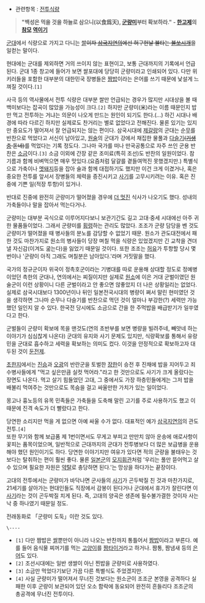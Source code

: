   * 관련항목 : [전투식량](%EC%A0%84%ED%88%AC%EC%8B%9D%EB%9F%89.md)  
  

> **"백성은 먹을 것을 하늘로 삼으니(以食爲天), [군량미](%EA%B5%B0%EB%9F%89%EB%AF%B8.md)부터
확보하라." - [한고제](%ED%95%9C%EA%B3%A0%EC%A0%9C.md)의
[참모](%EC%B0%B8%EB%AA%A8.md) [역이기](%EC%97%AD%EC%9D%B4%EA%B8%B0.md)**

[군대](%EA%B5%B0%EB%8C%80.md)에서 식량으로 가지고 다니는 [쌀](%EC%8C%80.md)<del>이자
[삼국지연의](%EC%82%BC%EA%B5%AD%EC%A7%80%EC%97%B0%EC%9D%98.md)에선 허구헌날 불타는
[불쏘시개](%EB%B6%88%EC%8F%98%EC%8B%9C%EA%B0%9C.md)</del>을 일컫는 말이다.

현대에는 군대를 제외하면 거의 쓰이지 않는 표현이고, 보통 근대까지의 기록에서 언급된다. 군대 1종 창고에 들어가 보면 쌀포대에 당당히
군량미라고 인쇄되어 있다. 다만 위키러들을 포함한 대부분의 대한민국 장병들은 [짬밥](%EC%A7%AC%EB%B0%A5.md)이라는
은어를 쓰기 때문에 낯설게 느껴질 것이다.`[1]`

사극 등의 역사물에서 전투 식량은 대부분 쌀만 언급되는 경우가 많지만 시대상을 볼 때 백미보다는 잡곡이 많았을 가능성이 크다.`[2]`
하지만 군량미(米)라는 이름 때문인지 밥만 먹고 전투하는 거냐는 의문이 나오게 만드는 원인이 되기도 한다.(…) 하긴 시대나 배경에 따라
다르긴 하지만 실제로도 찬거리는 별로 없었다고 전해진다. 물론 있기는 있지만 중요도가 떨어져서 잘 언급되지는 않는 편이다. 삼국시대에
[제갈량](%EC%A0%9C%EA%B0%88%EB%9F%89.md)의 군대는 순[무](%EB%AC%B4.md)를 반찬으로 먹었다고
서신이 남아있고, [원술](%EC%9B%90%EC%88%A0.md)의 군대가 강에서 채집한 물풀과 [다슬기](%EB%8B%A4%EC%8A%AC%EA%B8%B0.md)<del>([기생충](%EA%B8%B0%EC%83%9D%EC%B6%A9.md) 돋네)</del>를
먹었다는 기록 정도다. 그나마 국가를 떠나 만국공통으로 자주 쓰인 군용 반찬은
[소금](%EC%86%8C%EA%B8%88.md)이다.`[3]` 소금 이외에 간장 같은 조미료(특히 조선)도 반찬의 일원이었다.
참기름과 함께 비벼먹으면 매우 맛있다.(요즘처럼 달걀를 곁들여먹진 못했겠지만.) 특별식으로 가축이나
[멧돼지](%EB%A9%A7%EB%8F%BC%EC%A7%80.md)등을 잡아 술과 함께 대접하기도 했지만 이건 크게 이겼거나, 혹은
중요한 전투를 앞서서 장병들의 체력을 증진시키고 [사기](%EC%82%AC%EA%B8%B0.md)를 고무시키려는 이유. 혹은 진중에
기쁜 일(적장 투항)이 있거나.

반대로 진중에 완전히 군량미가 떨어졌을 경우에 [더 멋진](%EB%B0%98%EC%96%B4%EB%B2%95.md) 식사가 나오기도
했다. 성내의 가축들이나 말을 잡아서 먹는다거나.

군량미는 대부분 곡식으로 이루어지다보니 보관기간도 길고 고대·중세 시대에선 아주 귀한 물품들이었다. 그래서 군량미를
[횡령](%ED%9A%A1%EB%A0%B9.md)하는 관리도 많았다. 조조가 군량 담당을 벤 것도 군량미가 떨어졌을 때 병사들의 분노를
감당할 수 없었기 때문. 원소가 관도대전에서 패한 것도 마찬가지로 원소의 병사들이 당장 며칠 먹을 식량은 있었겠지만 긴 교착을 견뎌낼
자신감(이겨도 굶는다)을 잃었기 때문일 것이다. 또한 조조는 [허유](%ED%97%88%EC%9C%A0.md)가 투항할 당시 몇 번이나
'군량이 아직 그래도 며칠분은 남아있다.'라며 거짓말을 했다.

국가의 정규군이자 위국이 정촉호군이라는 기병대를 따로 운용해 상대할 정도로 정예병이었던 촉한의 군대나, 연의에서는 찌질이지만 실제로
[원소](%EC%9B%90%EC%86%8C.md)에 이은 거대 군벌이였던 원술군이 이런 상황이니 다른 군벌이라고 안 좋으면 않좋았지 더
나은 상황일리는 없었다.  
실제로 삼국시대보다 1300년이나 뒤인 일본전국시대의 병량이 쪄서 말린 현미였던 것을 생각하면 그나마 순무나 다슬기를 반찬으로 먹던 것이
얼마나 부강한(?) 세력만 가능했던 일인지 알 수 있다. 한국전 당시에도 소금으로 간을 한 주먹밥을 배급받기가 일쑤였다고 한다.

군벌들이 군량미 확보에 목을 맨것도(연의 초반부를 보면 병량을 빌려주네, 빼앗네 하는 이야기가 심심찮게 나온다) 군대의 유지와 사기 문제도
있지만, 식량확보를 통해서 유랑민을 군대로 흡수하고 세력을 확보하는 의미도 컸다. 이것을 안정적으로 확보하고자 대두된 것이
[둔전제](%EB%91%94%EC%A0%84%EC%A0%9C.md).

[초한지](%EC%B4%88%ED%95%9C%EC%A7%80.md)에서는 [진승](%EC%A7%84%EC%8A%B9.md)과
[오광](%EC%98%A4%EA%B4%91.md)의 반란군을 토벌한 [장한](%EC%9E%A5%ED%95%9C.md)이 승전 후
진채에 밥을 지어두고 죄수병사들에게 "먹고 싶은만큼 실컷 먹어라."라고 한 것만으로도 사기가 크게 올랐다는 장면도 나온다. 먹고 살기
힘들었던 고대, 그 중에서도 가장 하층민들에게는 그저 밥을 배불리 먹여주는 것만으로도 목숨을 걸고 싸울만한 가치가 있는 일이었다.

몽고나 흉노등의 유목 민족들은 가축들을 도축해 말린 고기를 주로 사용하기도 했고 이 때문에 진격 속도가 더 빨랐다고 한다.

당연한 소리지만 먹을 게 없으면 아예 싸울 수가 없다. 대표적인 예가
[삼국지연의](%EC%82%BC%EA%B5%AD%EC%A7%80%EC%97%B0%EC%9D%98.md)의 관도 전투.`[4]`  
또한 무기와 함께 보급품 제 1번이면서도 무게고 부피고 만만치 않아 운송에 애로사항이 꽃피는 품목이었으며, 일반적으로 근대까지의 군대가
전투병보다 더 많은 보급병을 운용해야 했던 원인이기도 하다. 당연한 이야기지만 여유가 있다면 적의 군량을 불태우는 것 보다는 탈취하는 편이
훨씬 좋다. 물론 [일본군](%EC%9D%BC%EB%B3%B8%EA%B5%B0.md)의 [모지휘관](%EB%AC%B4%ED%83%80%EA%B5%AC%EC%B9%98%20%EB%A0%8C%EC%95%BC.md)처럼 '우리는
풀만 뜯어먹고 살수 있으며 필요한 자원은 [약탈](%EC%95%BD%ED%83%88.md)로 충당하면 된다.'는 망상을 하다가는
끝장이다.

고대의 전투에서는 군량미가 바닥나면 군사들의 [사기](%EC%82%AC%EA%B8%B0.md)가 곤두박질 친 것과 마찬가지로,
21세기를 살아가는 현대인들도 직장에서 감봉이 된다거나 군대에서 휴가가 잘린다면 이
[사기](%EC%82%AC%EA%B8%B0.md)라는 것이 곤두박질 치게 된다. 즉, 고대의 양곡은 생존에 필수불가결한 것이자 사는 낙
중 하나였기 때문일 정도.

전래동화로 「군량미 도둑」이란 것도 있다.  

`\----`

  * `[1]` 다만 짬밥은 [쌀](%EC%8C%80.md)뿐만이 아니라 나오는 반찬까지 통틀어서 [짬밥](%EC%A7%AC%EB%B0%A5.md)이라고 부른다. 예를 들어 음식물 찌꺼기를 먹는 [고양이](%EA%B3%A0%EC%96%91%EC%9D%B4.md)를 [짬타이거](%EC%A7%AC%ED%83%80%EC%9D%B4%EA%B1%B0.md)라고 하거나. 짬통, 짬냄새 등의 [은어](%EC%9D%80%EC%96%B4.md)도 있다.
  * `[2]` 조선시대에는 일반 생쌀이 아닌 찐밥을 군량미로 사용하였다. 
  * `[3]` 소금만 먹었다기보단 가끔 다른 특별식도 주었겠지만.
  * `[4]` 사실 군량미가 떨어져서 무너진 것보다는 원소군이 조조군 본영을 공격하다 실패한 이후 군량이 보관되어 있던 오소 함락에 동요되어 완전히 흔들리다 조조군의 총공격에 무너진 전투이다.

